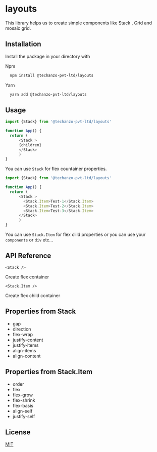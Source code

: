 
# layouts

This library helps us to create simple components like Stack , Grid and mosaic grid.


## Installation

Install the package in your directory with

Npm
```bash
  npm install @techanzo-pvt-ltd/layouts
```
Yarn
```bash
  yarn add @techanzo-pvt-ltd/layouts
```    
## Usage

```javascript
import {Stack} from '@techanzo-pvt-ltd/layouts'

function App() {
  return (
      <Stack >
      {children}
      </Stack>
      )
}
```
You can use `Stack` for flex countainer properties.

```javascript
import {Stack} from '@techanzo-pvt-ltd/layouts'

function App() {
  return (
      <Stack >
        <Stack.Item>Test-1</Stack.Item>
        <Stack.Item>Test-2</Stack.Item>
        <Stack.Item>Test-3</Stack.Item>
      </Stack>
      )
}
```
You can use `Stack.Item` for flex clild properties or you can use your `components` or `div` etc...




## API Reference

`<Stack />`

Create flex container

`<Stack.Item />`

Create flex child container



## Properties from Stack

- gap
- direction
- flex-wrap
- justify-content
- justify-items
- align-items
- align-content

## Properties from Stack.Item

- order
- flex
- flex-grow
- flex-shrink
- flex-basis
- align-self
- justify-self


## License

[MIT](https://choosealicense.com/licenses/mit/)

